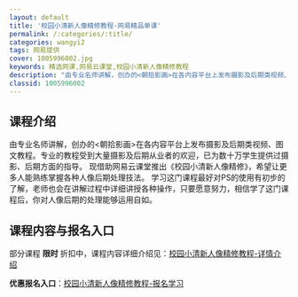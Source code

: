 ```yaml
---
layout: default
title: '校园小清新人像精修教程-网易精品单课'
permalink: /:categories/:title/
categories: wangyi2
tags: 网易提供
cover: 1005996002.jpg
keywords: 精选网课,网易云课堂,校园小清新人像精修教程
description: "由专业名师讲解，创办的<朝拾影画>在各内容平台上发布摄影及后期类视频、图文教程。专业的教程受到大量摄影及后期从业者的欢迎，已为数十万学生提供过摄影、后期方面的指导。现借助网易云课堂推出《校园"
classid: 1005996002
---
```


## 课程介绍

由专业名师讲解，创办的<朝拾影画>在各内容平台上发布摄影及后期类视频、图文教程。专业的教程受到大量摄影及后期从业者的欢迎，已为数十万学生提供过摄影、后期方面的指导。
现借助网易云课堂推出《校园小清新人像精修》，希望让更多人能熟练掌握各种人像后期处理技法。
学习这门课程最好对PS的使用有初步的了解，老师也会在讲解过程中详细讲授各种操作，只要愿意努力，相信学了这门课程后，你对人像后期的处理能够运用自如。

## 课程内容与报名入口

部分课程 **限时** 折扣中，课程内容详细介绍见：[校园小清新人像精修教程-详情介绍](https://study.163.com/course/introduction/1005996002.htm?share=1&shareId=1025206652&utm_campaign=share&utm_medium=iphoneShare&utm_source=&utm_u=1025206652)

**优惠报名入口**：[校园小清新人像精修教程-报名学习](https://study.163.com/course/introduction/1005996002.htm?share=1&shareId=1025206652&utm_campaign=share&utm_medium=iphoneShare&utm_source=&utm_u=1025206652)

